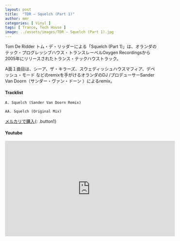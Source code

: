 ```yaml
---
layout: post
title:  "TDR – Squelch (Part 1)"
author: mmr
categories: [ Vinyl ]
tags: [ Trance, Tech House ]
image: ../assets/images/TDR – Squelch (Part 1).jpg
---
```


Tom De Ridder トム・デ・リッダーによる「Squelch (Part 1)」は、オランダのテック・プログレッシブハウス・トランスレーベルOxygen Recordingsから2005年にリリースされたトランス・テックハウストラック。

A面１曲目は、シーア、ザ・キラーズ、スウェディッシュハウスマフィア、デペッシュ・モード などのremixを手がけるオランダのDJ /プロデューサーSander Van Doorn（サンダー・ヴァン・ドーン ）によるremix。

#### Tracklist
```md
A. Squelch (Sander Van Doorn Remix)

AA. Squelch (Original Mix)
```

[メルカリで購入](https://jp.mercari.com/item/m69773551122?afid=6142608987){: .button1}

#### Youtube
<iframe width="560" height="315" src="https://www.youtube.com/embed/EIhOw57FO0Y?si=AVJiQSzDReSHqh5F" title="YouTube video player" frameborder="0" allow="accelerometer; autoplay; clipboard-write; encrypted-media; gyroscope; picture-in-picture; web-share" referrerpolicy="strict-origin-when-cross-origin" allowfullscreen></iframe>